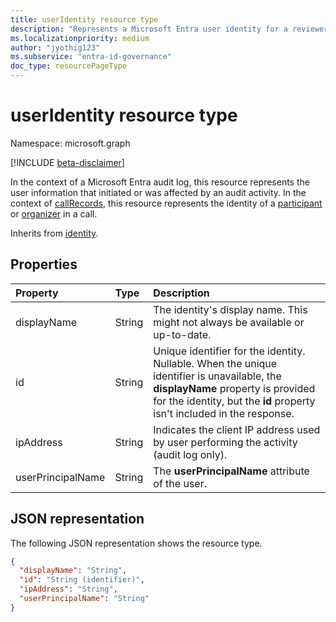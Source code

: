 ```yaml
---
title: userIdentity resource type
description: "Represents a Microsoft Entra user identity for a reviewer of an access review."
ms.localizationpriority: medium
author: "jyothig123"
ms.subservice: "entra-id-governance"
doc_type: resourcePageType
---
```


# userIdentity resource type

Namespace: microsoft.graph

[!INCLUDE [beta-disclaimer](../../includes/beta-disclaimer.md)]

In the context of a Microsoft Entra audit log, this resource represents the user information that initiated or was affected by an audit activity. In the context of [callRecords](callrecords-callrecord.md), this resource represents the identity of a [participant](callrecords-participant.md) or [organizer](callrecords-organizer.md) in a call.

Inherits from [identity](identity.md).

## Properties

| Property          | Type   | Description                                                                            |
|:------------------|:-------|:---------------------------------------------------------------------------------------|
| displayName       | String | The identity's display name. This might not always be available or up-to-date. |
| id                | String | Unique identifier for the identity. Nullable. When the unique identifier is unavailable, the **displayName** property is provided for the identity, but the **id** property isn't included in the response. |
| ipAddress         | String | Indicates the client IP address used by user performing the activity (audit log only). |
| userPrincipalName | String | The **userPrincipalName** attribute of the user.                                           |

## JSON representation

The following JSON representation shows the resource type.

<!-- {
  "blockType": "resource",
  "optionalProperties": [
"displayName", "thumbnails"
  ],
  "@odata.type": "microsoft.graph.userIdentity"
}-->

```json
{
  "displayName": "String",
  "id": "String (identifier)",
  "ipAddress": "String",
  "userPrincipalName": "String"
}
```

<!--
{
  "type": "#page.annotation",
  "description": "userIdentity type",
  "keywords": "",
  "section": "documentation",
  "tocPath": "",
  "suppressions": []
}
-->

